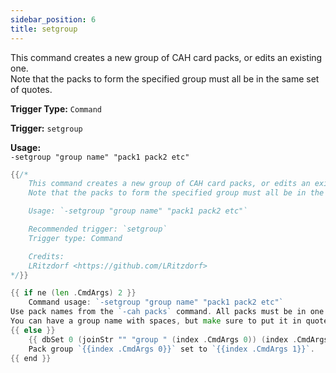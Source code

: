 ```yaml
---
sidebar_position: 6
title: setgroup
---
```


This command creates a new group of CAH card packs, or edits an existing one.  
Note that the packs to form the specified group must all be in the same set of quotes.

**Trigger Type:** `Command`

**Trigger:** `setgroup`

**Usage:**  
`-setgroup "group name" "pack1 pack2 etc"`

```go
{{/*
	This command creates a new group of CAH card packs, or edits an existing one.
	Note that the packs to form the specified group must all be in the same set of quotes.

	Usage: `-setgroup "group name" "pack1 pack2 etc"`

	Recommended trigger: `setgroup`
	Trigger type: Command

	Credits:
	LRitzdorf <https://github.com/LRitzdorf>
*/}}

{{ if ne (len .CmdArgs) 2 }}
    Command usage: `-setgroup "group name" "pack1 pack2 etc"`
Use pack names from the `-cah packs` command. All packs must be in one set of quotes, separated by spaces.
You can have a group name with spaces, but make sure to put it in quotes!
{{ else }}
    {{ dbSet 0 (joinStr "" "group " (index .CmdArgs 0)) (index .CmdArgs 1) }}
    Pack group `{{index .CmdArgs 0}}` set to `{{index .CmdArgs 1}}`.
{{ end }}
```
